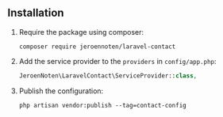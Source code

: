 ## Installation

1. Require the package using composer:

    ```
    composer require jeroennoten/laravel-contact
    ```

2. Add the service provider to the `providers` in `config/app.php`:

    ```php
    JeroenNoten\LaravelContact\ServiceProvider::class,
    ```
    
3. Publish the configuration:

    ```
    php artisan vendor:publish --tag=contact-config
    ```
